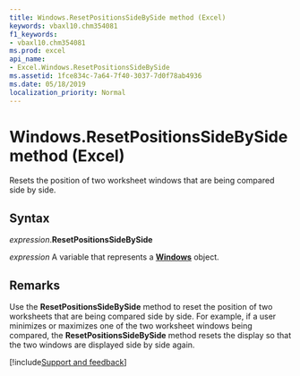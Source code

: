 ```yaml
---
title: Windows.ResetPositionsSideBySide method (Excel)
keywords: vbaxl10.chm354081
f1_keywords:
- vbaxl10.chm354081
ms.prod: excel
api_name:
- Excel.Windows.ResetPositionsSideBySide
ms.assetid: 1fce834c-7a64-7f40-3037-7d0f78ab4936
ms.date: 05/18/2019
localization_priority: Normal
---
```



# Windows.ResetPositionsSideBySide method (Excel)

Resets the position of two worksheet windows that are being compared side by side.


## Syntax

_expression_.**ResetPositionsSideBySide**

_expression_ A variable that represents a **[Windows](Excel.Windows.md)** object.


## Remarks

Use the **ResetPositionsSideBySide** method to reset the position of two worksheets that are being compared side by side. For example, if a user minimizes or maximizes one of the two worksheet windows being compared, the **ResetPositionsSideBySide** method resets the display so that the two windows are displayed side by side again.




[!include[Support and feedback](~/includes/feedback-boilerplate.md)]